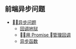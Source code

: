 ## 前端异步问题

- [异步问题](index.md)
  - [回调地狱](callback-hell.md)
  - [用 Promise 管理回调](promise.md)
  - [异步函数](async.md)